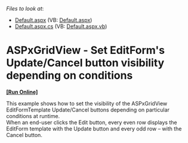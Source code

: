 <!-- default file list -->
*Files to look at*:

* [Default.aspx](./CS/WebSite/Default.aspx) (VB: [Default.aspx](./VB/WebSite/Default.aspx))
* [Default.aspx.cs](./CS/WebSite/Default.aspx.cs) (VB: [Default.aspx.vb](./VB/WebSite/Default.aspx.vb))
<!-- default file list end -->
# ASPxGridView - Set EditForm's Update/Cancel button visibility depending on conditions
<!-- run online -->
**[[Run Online]](https://codecentral.devexpress.com/e4280/)**
<!-- run online end -->


<p>This example shows how to set the visibility of the ASPxGridView EditFormTemplate Update/Cancel buttons depending on particular conditions at runtime.<br />
When an end-user clicks the Edit button, every even row displays the EditForm template with the Update button and every odd row – with the Cancel button.</p>

<br/>


